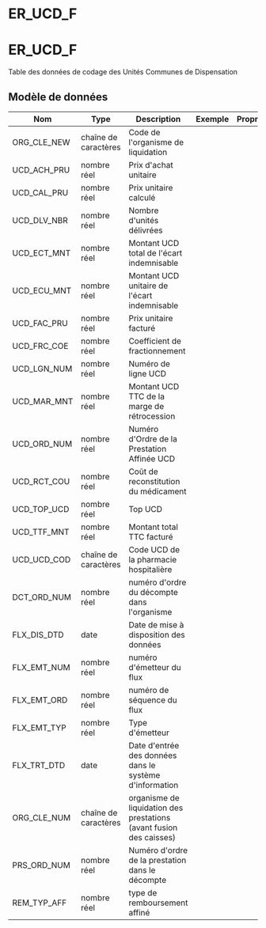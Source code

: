 # ER_UCD_F

<!-- ATTENTION : Ne pas supprimer ou modifier la ligne ci-dessous -->
# ER_UCD_F

Table des données de codage des Unités Communes de Dispensation


## Modèle de données

|Nom|Type|Description|Exemple|Propriétés|
|-|-|-|-|-|
|ORG_CLE_NEW|chaîne de caractères|Code de l'organisme de liquidation|||
|UCD_ACH_PRU|nombre réel|Prix d'achat unitaire|||
|UCD_CAL_PRU|nombre réel|Prix unitaire calculé|||
|UCD_DLV_NBR|nombre réel|Nombre d'unités délivrées|||
|UCD_ECT_MNT|nombre réel|Montant UCD total de l'écart indemnisable|||
|UCD_ECU_MNT|nombre réel|Montant UCD unitaire de l'écart indemnisable|||
|UCD_FAC_PRU|nombre réel|Prix unitaire facturé|||
|UCD_FRC_COE|nombre réel|Coefficient de fractionnement|||
|UCD_LGN_NUM|nombre réel|Numéro de ligne UCD|||
|UCD_MAR_MNT|nombre réel|Montant UCD TTC de la marge de rétrocession|||
|UCD_ORD_NUM|nombre réel|Numéro d'Ordre de la Prestation Affinée UCD|||
|UCD_RCT_COU|nombre réel|Coût de reconstitution du médicament|||
|UCD_TOP_UCD|nombre réel|Top UCD|||
|UCD_TTF_MNT|nombre réel|Montant total TTC facturé|||
|UCD_UCD_COD|chaîne de caractères|Code UCD de la pharmacie hospitalière|||
|DCT_ORD_NUM|nombre réel|numéro d'ordre du décompte dans l'organisme|||
|FLX_DIS_DTD|date|Date de mise à disposition des données|||
|FLX_EMT_NUM|nombre réel|numéro d'émetteur du flux|||
|FLX_EMT_ORD|nombre réel|numéro de séquence du flux|||
|FLX_EMT_TYP|nombre réel|Type d'émetteur|||
|FLX_TRT_DTD|date|Date d'entrée des données dans le système d'information|||
|ORG_CLE_NUM|chaîne de caractères|organisme de liquidation des prestations (avant fusion des caisses)|||
|PRS_ORD_NUM|nombre réel|Numéro d'ordre de la prestation dans le décompte|||
|REM_TYP_AFF|nombre réel|type de remboursement affiné|||

<!-- ATTENTION : Ne pas supprimer ou modifier la ligne ci-dessus -->
